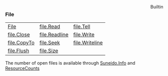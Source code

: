 <div style="float:right"><span class="builtin">Builtin</span></div>

### File

|     |     |     |
| --- | --- | --- |
| [File](<File/File.md>) | [file.Read](<File/file.Read.md>) | [file.Tell](<File/file.Tell.md>) |
| [file.Close](<File/file.Close.md>) | [file.Readline](<File/file.Readline.md>) | [file.Write](<File/file.Write.md>) |
| [file.CopyTo](<File/file.CopyTo.md>) | [file.Seek](<File/file.Seek.md>) | [file.Writeline](<File/file.Writeline.md>) |
| [file.Flush](<File/file.Flush.md>) | [file.Size](<File/file.Size.md>) |



The number of open files is available through [Suneido.Info](<Suneido/Suneido.Info.md>) and [ResourceCounts](<ResourceCounts.md>)